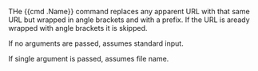 THe {{cmd .Name}} command replaces any apparent URL with that same
URL but wrapped in angle brackets and with a prefix.
If the URL is aready wrapped with angle brackets it is skipped.

If no arguments are passed, assumes standard input.

If single argument is passed, assumes file name.
